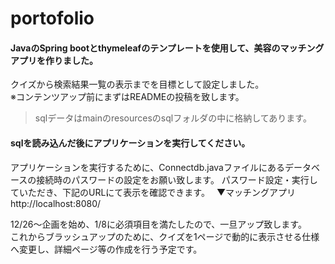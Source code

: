 # portofolio

#### JavaのSpring bootとthymeleafのテンプレートを使用して、美容のマッチングアプリを作りました。  
クイズから検索結果一覧の表示までを目標として設定しました。  
※コンテンツアップ前にまずはREADMEの投稿を致します。  

>sqlデータはmainのresourcesのsqlフォルダの中に格納してあります。

#### sqlを読み込んだ後にアプリケーションを実行してください。  
アプリケーションを実行するために、Connectdb.javaファイルにあるデータベースの接続時のパスワードの設定をお願い致します。
パスワード設定・実行していただき、下記のURLにて表示を確認できます。　
▼マッチングアプリ  　
http://localhost:8080/

12/26～企画を始め、1/8に必須項目を満たしたので、一旦アップ致します。  
これからブラッシュアップのために、クイズを1ページで動的に表示させる仕様へ変更し、詳細ページ等の作成を行う予定です。
